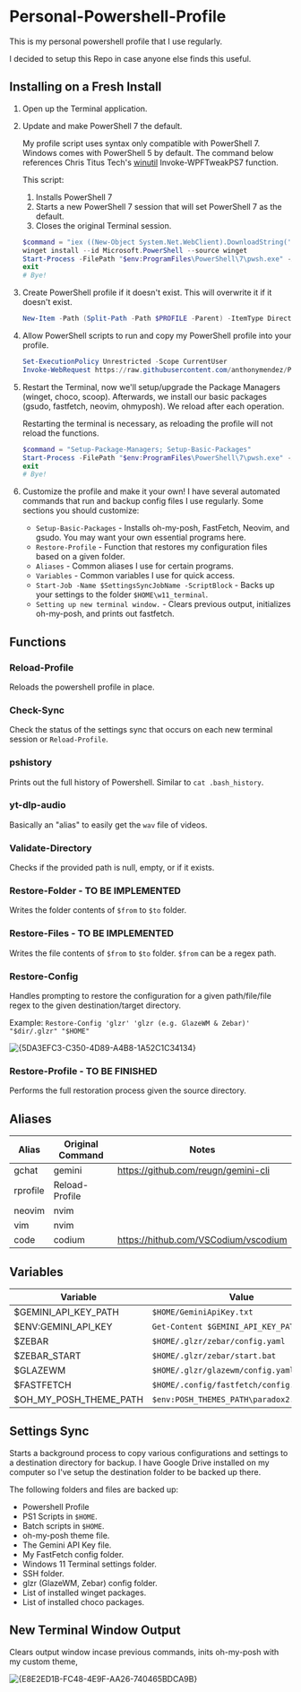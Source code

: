 # Personal-Powershell-Profile

This is my personal powershell profile that I use regularly.

I decided to setup this Repo in case anyone else finds this useful.

## Installing on a Fresh Install

1. Open up the Terminal application.
1. Update and make PowerShell 7 the default.

   My profile script uses syntax only compatible with PowerShell 7. Windows comes with PowerShell 5 by default. The command below references Chris Titus Tech's [winutil](https://github.com/ChrisTitusTech/winutil) Invoke-WPFTweakPS7 function.

   This script:
   1. Installs PowerShell 7
   2. Starts a new PowerShell 7 session that will set PowerShell 7 as the default.
   3. Closes the original Terminal session.
   
   ```PowerShell
   $command = "iex ((New-Object System.Net.WebClient).DownloadString('https://raw.githubusercontent.com/ChrisTitusTech/winutil/refs/heads/main/functions/public/Invoke-WPFTweakPS7.ps1')); Invoke-WPFTweakPS7 -action PS7"
   winget install --id Microsoft.PowerShell --source winget
   Start-Process -FilePath "$env:ProgramFiles\PowerShell\7\pwsh.exe" -ArgumentList "-NoExit", "-Command", $command
   exit
   # Bye!
   ```
1. Create PowerShell profile if it doesn't exist. This will overwrite it if it doesn't exist.
   ```PowerShell
   New-Item -Path (Split-Path -Path $PROFILE -Parent) -ItemType Directory -Force | Out-Null; New-Item -Path $PROFILE -ItemType File -Force | Out-Null
   ```
1. Allow PowerShell scripts to run and copy my PowerShell profile into your profile.
   ```PowerShell
   Set-ExecutionPolicy Unrestricted -Scope CurrentUser
   Invoke-WebRequest https://raw.githubusercontent.com/anthonymendez/Personal-Powershell-Profile/refs/heads/main/Microsoft.PowerShell_profile.ps1 -OutFile $PROFILE
   ```
1. Restart the Terminal, now we'll setup/upgrade the Package Managers (winget, choco, scoop). Afterwards, we install our basic packages (gsudo, fastfetch, neovim, ohmyposh). We reload after each operation.

   Restarting the terminal is necessary, as reloading the profile will not reload the functions.

   ```PowerShell
   $command = "Setup-Package-Managers; Setup-Basic-Packages"
   Start-Process -FilePath "$env:ProgramFiles\PowerShell\7\pwsh.exe" -ArgumentList "-NoExit", "-Command", $command
   exit
   # Bye!
   ```
1. Customize the profile and make it your own! I have several automated commands that run and backup config files I use regularly. Some sections you should customize:
   * `Setup-Basic-Packages` - Installs oh-my-posh, FastFetch, Neovim, and gsudo. You may want your own essential programs here.
   * `Restore-Profile` - Function that restores my configuration files based on a given folder.
   * `Aliases` - Common aliases I use for certain programs.
   * `Variables` - Common variables I use for quick access.
   * `Start-Job -Name $SettingsSyncJobName -ScriptBlock` - Backs up your settings to the folder `$HOME\w11_terminal`.
   * `Setting up new terminal window.` - Clears previous output, initializes oh-my-posh, and prints out fastfetch.

## Functions

### Reload-Profile

Reloads the powershell profile in place.

### Check-Sync

Check the status of the settings sync that occurs on each new terminal session or `Reload-Profile`.

### pshistory

Prints out the full history of Powershell. Similar to `cat .bash_history`.

### yt-dlp-audio

Basically an "alias" to easily get the `wav` file of videos.

### Validate-Directory

Checks if the provided path is null, empty, or if it exists.

### Restore-Folder - TO BE IMPLEMENTED

Writes the folder contents of `$from` to `$to` folder.

### Restore-Files - TO BE IMPLEMENTED

Writes the file contents of `$from` to `$to` folder. `$from` can be a regex path.

### Restore-Config

Handles prompting to restore the configuration for a given path/file/file regex to the given destination/target directory.

Example: `Restore-Config 'glzr' 'glzr (e.g. GlazeWM & Zebar)' "$dir/.glzr" "$HOME"`

![{5DA3EFC3-C350-4D89-A4B8-1A52C1C34134}](https://github.com/user-attachments/assets/f42615f1-97e1-4ea4-9549-881a7e6b7eec)

### Restore-Profile - TO BE FINISHED

Performs the full restoration process given the source directory.

## Aliases

| Alias    | Original Command | Notes                                |
|----------|------------------|--------------------------------------|
| gchat    | gemini           | https://github.com/reugn/gemini-cli  |
| rprofile | Reload-Profile   |                                      |
| neovim   | nvim             |                                      |
| vim      | nvim             |                                      |
| code     | codium           | https://hithub.com/VSCodium/vscodium |

## Variables

| Variable               | Value |
|------------------------|-------|
| $GEMINI_API_KEY_PATH   | `$HOME/GeminiApiKey.txt` |
| $ENV:GEMINI_API_KEY       | `Get-Content $GEMINI_API_KEY_PATH` |
| $ZEBAR                 | `$HOME/.glzr/zebar/config.yaml` |
| $ZEBAR_START           | `$HOME/.glzr/zebar/start.bat` |
| $GLAZEWM               | `$HOME/.glzr/glazewm/config.yaml` |
| $FASTFETCH             | `$HOME/.config/fastfetch/config.jsonc` |
| $OH_MY_POSH_THEME_PATH | `$env:POSH_THEMES_PATH\paradox2.omp.json` |

## Settings Sync

Starts a background process to copy various configurations and settings to a destination directory for backup. I have Google Drive installed on my computer so I've setup the destination folder to be backed up there.

The following folders and files are backed up:
* Powershell Profile
* PS1 Scripts in `$HOME`.
* Batch scripts in `$HOME`.
* oh-my-posh theme file.
* The Gemini API Key file.
* My FastFetch config folder.
* Windows 11 Terminal settings folder.
* SSH folder.
* glzr (GlazeWM, Zebar) config folder.
* List of installed winget packages.
* List of installed choco packages.

## New Terminal Window Output

Clears output window incase previous commands, inits oh-my-posh with my custom theme, 

![{E8E2ED1B-FC48-4E9F-AA26-740465BDCA9B}](https://github.com/user-attachments/assets/d68d8f70-f7f0-46f7-af0a-0295afdf9a23)
